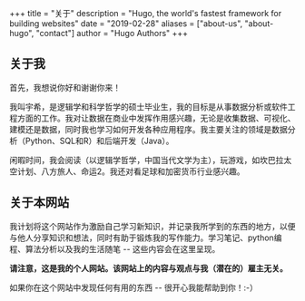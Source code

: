 +++
title = "关于"
description = "Hugo, the world's fastest framework for building websites"
date = "2019-02-28"
aliases = ["about-us", "about-hugo", "contact"]
author = "Hugo Authors"
+++

## 关于我 

首先，我想说你好和谢谢你来！

我叫宇希，是逻辑学和科学哲学的硕士毕业生，我的目标是从事数据分析或软件工程方面的工作。我对让数据在商业中发挥作用感兴趣，无论是收集数据、可视化、建模还是数据，同时我也学习如何开发各种应用程序。我主要关注的领域是数据分析（Python、SQL和R）和后端开发（Java）。

闲暇时间，我会阅读（以逻辑学哲学，中国当代文学为主），玩游戏，如坎巴拉太空计划、八方旅人、命运2。我还对看足球和加密货币行业感兴趣。

## 关于本网站 

我计划将这个网站作为激励自己学习新知识，并记录我所学到的东西的地方，以便与他人分享知识和想法，同时有助于锻炼我的写作能力。学习笔记、python编程、算法分析以及我的生活随笔 -- 这些内容会在这里呈现。

**请注意，这是我的个人网站。该网站上的内容与观点与我（潜在的）雇主无关。**

如果你在这个网站中发现任何有用的东西 -- 很开心我能帮助到你！:-）
